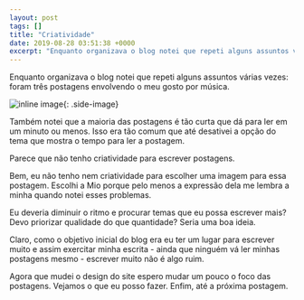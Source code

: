 ```yaml
---
layout: post
tags: []
title: "Criatividade"
date: 2019-08-28 03:51:38 +0000
excerpt: "Enquanto organizava o blog notei que repeti alguns assuntos várias vezes: foram três postagens envolvendo o meu gosto por música.  ![inline..."
---
```


Enquanto organizava o blog notei que repeti alguns assuntos várias vezes: foram três postagens envolvendo o meu gosto por música.

![inline image](https://i.imgur.com/u4EoQhI.png){: .side-image}

Também notei que a maioria das postagens é tão curta que dá para ler em um minuto ou menos. Isso era tão comum que até desativei a opção do tema que mostra o tempo para ler a postagem.

Parece que não tenho criatividade para escrever postagens.

Bem, eu não tenho nem criatividade para escolher uma imagem para essa postagem. Escolhi a Mio porque pelo menos a expressão dela me lembra a minha quando notei esses problemas.

Eu deveria diminuir o ritmo e procurar temas que eu possa escrever mais? Devo priorizar qualidade do que quantidade? Seria uma boa ideia.

Claro, como o objetivo inicial do blog era eu ter um lugar para escrever muito e assim exercitar minha escrita - ainda que ninguém vá ler minhas postagens mesmo - escrever muito não é algo ruim.

Agora que mudei o design do site espero mudar um pouco o foco das postagens. Vejamos o que eu posso fazer. Enfim, até a próxima postagem.

